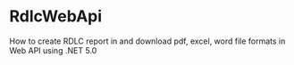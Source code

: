 # RdlcWebApi

How to create RDLC report in and download pdf, excel, word file formats in Web API using .NET 5.0

